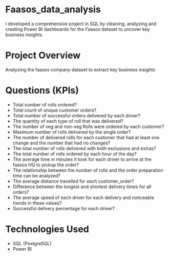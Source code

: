 # Faasos_data_analysis
I developed a comprehensive project in SQL by cleaning, analyzing and creating Power BI dashboards for the Faasos dataset to uncover key business insights.

# Project Overview
Analyzing the faasos company dataset to extract key business insights

# Questions (KPIs)
- Total number of rolls ordered?
- Total count of unique customer orders?
-	Total number of successful orders delivered by each driver?
- The quantity of each type of roll that was delivered?
- The number of veg and non-veg Rolls were ordered by each customer?
- Maximum number of rolls delivered by the single order?
- The number of delivered rolls for each customer that had at least one change and the number that had no changes?
- The total number of rolls delivered with both exclusions and extras?
- The total number of rolls ordered by each hour of the day?
- The average time in minutes it took for each driver to arrive at the faasos HQ to pickup the order?
- The relationship between the number of rolls and the order preparation time can be analyzed?
- The average distance travelled for each customer_order?
- Difference between the longest and shortest delivery times for all orders?
- The average speed of each driver for each delivery and noticeable trends in these values?
- Successful delivery percentage for each driver?
  

# Technologies Used
- SQL (PostgreSQL)
- Power BI
  

